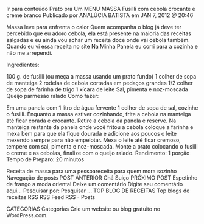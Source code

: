 Ir para conteúdo
Prato pra Um
MENU
MASSA
Fusilli com cebola crocante e creme branco
Publicado por ANALÚCIA BATISTA em JAN 7, 2012 @ 20:46

Massa leve para enfrenta o calor
Quem acompanha o blog já deve ter percebido que eu adoro cebola, ela está presente na maioria das receitas salgadas e eu ainda vou achar um receita doce onde vai cebola também. Quando eu vi essa receita no site Na Minha Panela eu corri para a cozinha e não me arrependi.

Ingredientes:

100 g. de fusilli (ou meça a massa usando um prato fundo)
1 colher de sopa de manteiga
2 rodelas de cebola cortadas em pedaços grandes
1/2 colher de sopa de farinha de trigo
1 xícara de leite
Sal, pimenta e noz-moscada
Queijo parmesão ralado
Como fazer:

Em uma panela com 1 litro de água fervente 1 colher de sopa de sal, cozinhe o fusilli.
Enquanto a massa estiver cozinhando, frite a cebola na manteiga até ficar corada e crocante.
Retire a cebola da panela e reserve.
Na manteiga restante da panela onde você fritou a cebola coloque a farinha e mexa bem para que ela fique dourada e adicione aos poucos o leite mexendo sempre para não empelotar.
Mexa o leite até ficar cremoso, tempere com sal, pimenta e noz-moscada.
Monte a prato colocando o fusilli o creme e as cebolas, finalize com o queijo ralado.
Rendimento: 1 porção
Tempo de Preparo: 20 minutos



Receita de massa para uma pessoareceita para quem mora sozinho
Navegação de posts
POST ANTERIOR
Chá Suiço
PRÓXIMO POST
Espetinho de frango a moda oriental
Deixe um comentário
Digite seu comentário aqui...
Pesquisar por:
Pesquisar …
TOP BLOG DE RECEITAS
Top blogs de receitas
RSS
RSS Feed RSS - Posts

CATEGORIAS
Categorias
Crie um website ou blog gratuito no WordPress.com.
